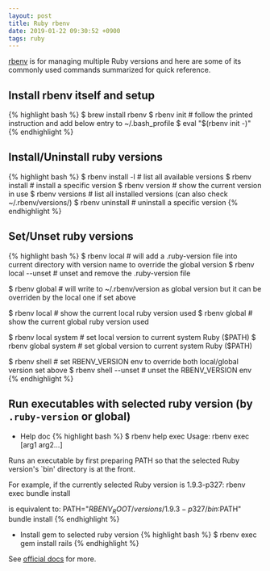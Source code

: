 ```yaml
---
layout: post
title: Ruby rbenv
date: 2019-01-22 09:30:52 +0900
tags: ruby
---
```


[rbenv](https://github.com/rbenv/rbenv) is for managing multiple Ruby versions and here are some of its commonly used commands summarized for quick reference.

## Install rbenv itself and setup
{% highlight bash %}
$ brew install rbenv
$ rbenv init # follow the printed instruction and add below entry to ~/.bash_profile
$ eval "$(rbenv init -)"
{% endhighlight %}

## Install/Uninstall ruby versions
{% highlight bash %}
$ rbenv install -l # list all available versions
$ rbenv install <version> # install a specific version
$ rbenv version # show the current version in use
$ rbenv versions # list all installed versions (can also check ~/.rbenv/versions/)
$ rbenv uninstall <version> # uninstall a specific version
{% endhighlight %}

## Set/Unset ruby versions
{% highlight bash %}
$ rbenv local <version> # will add a .ruby-version file into current directory with version name to override the global version
$ rbenv local --unset # unset and remove the .ruby-version file

$ rbenv global <version> # will write to ~/.rbenv/version as global version but it can be overriden by the local one if set above

$ rbenv local # show the current local ruby version used
$ rbenv global # show the current global ruby version used

$ rbenv local system # set local version to current system Ruby ($PATH)
$ rbenv global system # set global version to current system Ruby ($PATH)

$ rbenv shell <version> # set RBENV_VERSION env to override both local/global version set above
$ rbenv shell --unset # unset the RBENV_VERSION env
{% endhighlight %}

## Run executables with selected ruby version (by `.ruby-version` or global)

  + Help doc
{% highlight bash %}
$ rbenv help exec
Usage: rbenv exec <command> [arg1 arg2...]

Runs an executable by first preparing PATH so that the selected Ruby
version's `bin' directory is at the front.

For example, if the currently selected Ruby version is 1.9.3-p327:
  rbenv exec bundle install

is equivalent to:
  PATH="$RBENV_ROOT/versions/1.9.3-p327/bin:$PATH" bundle install
{% endhighlight %}

  + Install gem to selected ruby version
{% highlight bash %}
$ rbenv exec gem install rails
{% endhighlight %}


See [official docs](https://github.com/rbenv/rbenv#command-reference) for more.

